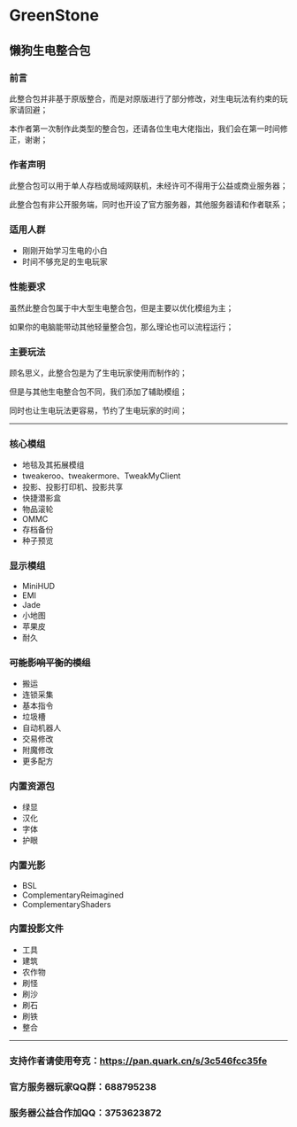 # **GreenStone**

## 懒狗生电整合包

### 前言

此整合包并非基于原版整合，而是对原版进行了部分修改，对生电玩法有约束的玩家请回避；

本作者第一次制作此类型的整合包，还请各位生电大佬指出，我们会在第一时间修正，谢谢；

### 作者声明

此整合包可以用于单人存档或局域网联机，未经许可不得用于公益或商业服务器；

此整合包有非公开服务端，同时也开设了官方服务器，其他服务器请和作者联系；

### 适用人群

- 刚刚开始学习生电的小白
- 时间不够充足的生电玩家

### 性能要求

虽然此整合包属于中大型生电整合包，但是主要以优化模组为主；

如果你的电脑能带动其他轻量整合包，那么理论也可以流程运行；

### 主要玩法

顾名思义，此整合包是为了生电玩家使用而制作的；

但是与其他生电整合包不同，我们添加了辅助模组；

同时也让生电玩法更容易，节约了生电玩家的时间；

---

### 核心模组

- 地毯及其拓展模组
- tweakeroo、tweakermore、TweakMyClient
- 投影、投影打印机、投影共享
- 快捷潜影盒
- 物品滚轮
- OMMC
- 存档备份
- 种子预览

### 显示模组

- MiniHUD
- EMI
- Jade
- 小地图
- 苹果皮
- 耐久

### ~~可能影响平衡的模组~~

- 搬运
- 连锁采集
- 基本指令
- 垃圾槽
- 自动机器人
- 交易修改
- 附魔修改
- 更多配方

### 内置资源包

- 绿显
- 汉化
- 字体
- 护眼

### 内置光影

- BSL
- ComplementaryReimagined
- ComplementaryShaders

### 内置投影文件

- 工具
- 建筑
- 农作物
- 刷怪
- 刷沙
- 刷石
- 刷铁
- 整合

---
### 支持作者请使用夸克：https://pan.quark.cn/s/3c546fcc35fe

### 官方服务器玩家QQ群：688795238

### 服务器公益合作加QQ：3753623872